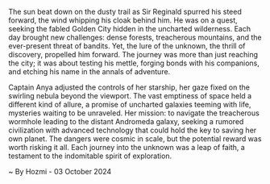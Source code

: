 
The sun beat down on the dusty trail as Sir Reginald spurred his steed forward, the wind whipping his cloak behind him. He was on a quest, seeking the fabled Golden City hidden in the uncharted wilderness. Each day brought new challenges: dense forests, treacherous mountains, and the ever-present threat of bandits. Yet, the lure of the unknown, the thrill of discovery, propelled him forward. The journey was more than just reaching the city; it was about testing his mettle, forging bonds with his companions, and etching his name in the annals of adventure.

Captain Anya adjusted the controls of her starship, her gaze fixed on the swirling nebula beyond the viewport. The vast emptiness of space held a different kind of allure, a promise of uncharted galaxies teeming with life, mysteries waiting to be unraveled. Her mission: to navigate the treacherous wormhole leading to the distant Andromeda galaxy, seeking a rumored civilization with advanced technology that could hold the key to saving her own planet. The dangers were cosmic in scale, but the potential reward was worth risking it all.  Each journey into the unknown was a leap of faith, a testament to the indomitable spirit of exploration. 

~ By Hozmi - 03 October 2024
